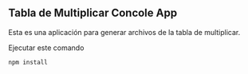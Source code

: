 ## Tabla de Multiplicar Concole App

Esta es una aplicación para generar archivos de la tabla de multiplicar.

Ejecutar este comando

```
npm install
```

